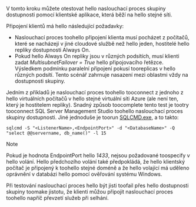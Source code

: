 V tomto kroku můžete otestovat hello naslouchací proces skupiny dostupnosti pomocí klientské aplikace, která běží na hello stejné síti.

Připojení klientů má hello následující požadavky:

* Naslouchací proces toohello připojení klienta musí pocházet z počítačů, které se nacházejí v jiné cloudové službě než hello jeden, hostitelé hello repliky dostupnosti Always On.
* Pokud hello Always On repliky jsou v různých podsítích, musí klienti zadat *MultisubnetFailover = True* hello připojovacího řetězce. Výsledkem podmínku paralelní připojení pokusí tooreplicas v hello různých podsítí. Tento scénář zahrnuje nasazení mezi oblastmi vždy na dostupnosti skupiny.

Jedním z příkladů je naslouchací proces toohello tooconnect z jednoho z hello virtuálních počítačů v hello stejné virtuální síti Azure (ale není ten, který je hostitelem repliky). Snadný způsob toocomplete tento test je tootry tooconnect SQL Server Management Studio toohello naslouchací proces skupiny dostupnosti. Jiné jednoduše je toorun [SQLCMD.exe](https://technet.microsoft.com/library/ms162773.aspx), a to takto:

    sqlcmd -S "<ListenerName>,<EndpointPort>" -d "<DatabaseName>" -Q "select @@servername, db_name()" -l 15

> [!NOTE]
> Pokud je hodnota EndpointPort hello *1433*, nejsou požadované toospecify v hello volání. Hello předchozího volání také předpokládá, že hello klientský počítač je připojený k toohello stejné doméně a že hello volající má uděleno oprávnění v databázi hello pomocí ověřování systému Windows.
> 
> 

Při testování naslouchací proces hello být jisti toofail přes hello dostupnosti skupiny toomake jistotu, že klienti můžou připojit naslouchací proces toohello napříč převzetí služeb při selhání.

